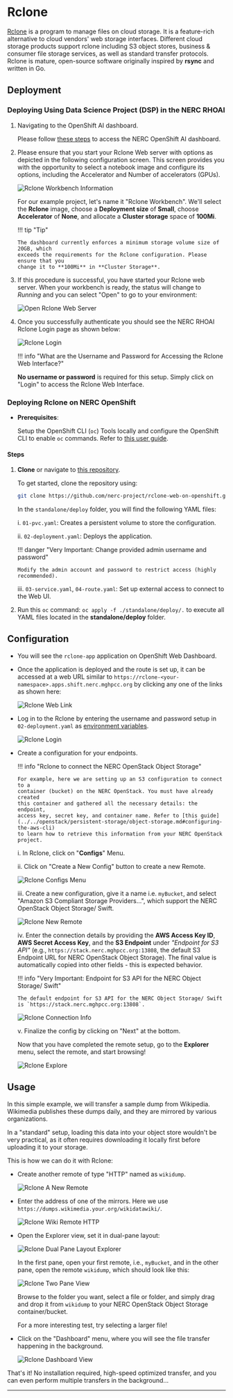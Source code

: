 # Rclone

[Rclone](https://rclone.org/) is a program to manage files on cloud storage. It
is a feature-rich alternative to cloud vendors' web storage interfaces. Different
cloud storage products support rclone including S3 object stores, business &
consumer file storage services, as well as standard transfer protocols. Rclone
is mature, open-source software originally inspired by **rsync** and written in Go.

## Deployment

### Deploying Using Data Science Project (DSP) in the NERC RHOAI

1.  Navigating to the OpenShift AI dashboard.

    Please follow [these steps](../logging-in/access-the-rhoai-dashboard.md) to access
    the NERC OpenShift AI dashboard.

2.  Please ensure that you start your Rclone Web server with options as depicted
    in the following configuration screen. This screen provides you with the opportunity
    to select a notebook image and configure its options, including the Accelerator
    and Number of accelerators (GPUs).

    ![Rclone Workbench Information](images/rclone-workbench.png)

    For our example project, let's name it "Rclone Workbench". We'll select the
    **Rclone** image, choose a **Deployment size** of **Small**, choose **Accelerator**
    of **None**, and allocate a **Cluster storage** space of **100Mi**.

    !!! tip "Tip"

        The dashboard currently enforces a minimum storage volume size of 20GB, which
        exceeds the requirements for the Rclone configuration. Please ensure that you
        change it to **100Mi** in **Cluster Storage**.

3.  If this procedure is successful, you have started your Rclone web server. When
    your workbench is ready, the status will change to _Running_ and you can select
    "Open" to go to your environment:

    ![Open Rclone Web Server](images/open-rclone-web-server.png)

4.  Once you successfully authenticate you should see the NERC RHOAI Rclone Login
    page as shown below:

    ![Rclone Login](images/RHOAI-Rclone-login.png)

    !!! info "What are the Username and Password for Accessing the Rclone Web Interface?"

       **No username or password** is required for this setup. Simply click on
       "Login" to access the Rclone Web Interface.  

### Deploying Rclone on NERC OpenShift

-   **Prerequisites**:

    Setup the OpenShift CLI (`oc`) Tools locally and configure the OpenShift CLI
    to enable `oc` commands. Refer to [this user guide](../../openshift/logging-in/setup-the-openshift-cli.md).

#### Steps

1.  **Clone** or navigate to [this repository](https://github.com/nerc-project/rclone-web-on-openshift.git).

    To get started, clone the repository using:

    ```sh
    git clone https://github.com/nerc-project/rclone-web-on-openshift.git
    ```

    In the `standalone/deploy` folder, you will find the following YAML files:

    i. `01-pvc.yaml`: Creates a persistent volume to store the configuration.

    ii. `02-deployment.yaml`: Deploys the application.

    !!! danger "Very Important: Change provided admin username and password"

        Modify the admin account and password to restrict access (highly recommended).

    iii. `03-service.yaml`, `04-route.yaml`: Set up external access to connect to
    the Web UI.

2. Run this `oc` command: `oc apply -f ./standalone/deploy/.` to execute all YAML
files located in the **standalone/deploy** folder.

## Configuration

-   You will see the `rclone-app` application on OpenShift Web Dashboard.

-   Once the application is deployed and the route is set up, it can be accessed
    at a web URL similar to `https://rclone-<your-namespace>.apps.shift.nerc.mghpcc.org`
    by clicking any one of the links as shown here:

    ![Rclone Web Link](images/Rclone-route-link.png)

-   Log in to the Rclone by entering the username and password setup in `02-deployment.yaml`
    as [environment variables](https://github.com/nerc-project/rclone-web-on-openshift/blob/main/standalone/deploy/02-deployment.yaml#L40-L43).

    ![Rclone Login](images/Rclone-login.png)

-   Create a configuration for your endpoints.

    !!! info "Rclone to connect the NERC OpenStack Object Storage"

        For example, here we are setting up an S3 configuration to connect to a
        container (bucket) on the NERC OpenStack. You must have already created
        this container and gathered all the necessary details: the endpoint,
        access key, secret key, and container name. Refer to [this guide](../../openstack/persistent-storage/object-storage.md#configuring-the-aws-cli)
        to learn how to retrieve this information from your NERC OpenStack project.

    i. In Rclone, click on "**Configs**" Menu.  

    ii. Click on "Create a New Config" button to create a new Remote.

    ![Rclone Configs Menu](images/Rclone-configs-menu.png)

    iii. Create a new configuration, give it a name i.e. `myBucket`, and select
    "Amazon S3 Compliant Storage Providers...", which support the NERC OpenStack
    Object Storage/ Swift.

    ![Rclone New Remote](images/Rclone-config-setup.png)

    iv. Enter the connection details by providing the **AWS Access Key ID**,
    **AWS Secret Access Key**, and the **S3 Endpoint** under
    _"Endpoint for S3 API"_ (e.g., `https://stack.nerc.mghpcc.org:13808`, the
    default S3 Endpoint URL for NERC OpenStack Object Storage). The final value
    is automatically copied into other fields - this is expected behavior.

    !!! info "Very Important: Endpoint for S3 API for the NERC Object Storage/ Swift"

        The default endpoint for S3 API for the NERC Object Storage/ Swift is `https://stack.nerc.mghpcc.org:13808`.

    ![Rclone Connection Info](images/Rclone-connection-info.png)

    v. Finalize the config by clicking on "Next" at the bottom.

    Now that you have completed the remote setup, go to the **Explorer** menu,
    select the remote, and start browsing!

    ![Rclone Explore](images/Rclone-explore.png)

## Usage

In this simple example, we will transfer a sample dump from Wikipedia. Wikimedia
publishes these dumps daily, and they are mirrored by various organizations.

In a "standard" setup, loading this data into your object store wouldn't be very
practical, as it often requires downloading it locally first before uploading it
to your storage.

This is how we can do it with Rclone:

-   Create another remote of type "HTTP" named as `wikidump`.

    ![Rclone A New Remote](images/Rclone-wiki-config.png)

-   Enter the address of one of the mirrors. Here we use `https://dumps.wikimedia.your.org/wikidatawiki/`.

    ![Rclone Wiki Remote HTTP](images/Rclone-wiki-http.png)

-   Open the Explorer view, set it in dual-pane layout:

    ![Rclone Dual Pane Layout Explorer](images/Rclone-dual-pane-layout.png)

    In the first pane, open your first remote, i.e., `myBucket`, and in the other
    pane, open the remote `wikidump`, which should look like this:

    ![Rclone Two Pane View](images/Rclone-two-pane-view.png)

    Browse to the folder you want, select a file or folder, and simply drag and
    drop it from `wikidump` to your NERC OpenStack Object Storage container/bucket.

    For a more interesting test, try selecting a larger file!

-   Click on the "Dashboard" menu, where you will see the file transfer happening
    in the background.

    ![Rclone Dashboard View](images/Rclone-dashboard.png)

That's it! No installation required, high-speed optimized transfer, and you can
even perform multiple transfers in the background...

---
